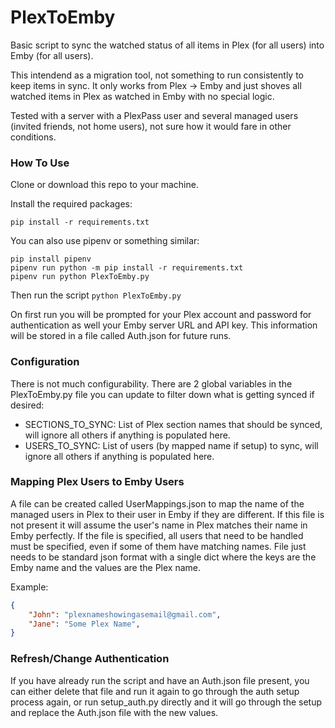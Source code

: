 # PlexToEmby

Basic script to sync the watched status of all items in Plex (for all users) into Emby (for all users).

This intendend as a migration tool, not something to run consistently to keep items in sync. It only works from Plex -> Emby and just shoves all watched items in Plex as watched in Emby with no special logic.

Tested with a server with a PlexPass user and several managed users (invited friends, not home users), not sure how it would fare in other conditions.

### How To Use

Clone or download this repo to your machine.

Install the required packages:

`pip install -r requirements.txt`

You can also use pipenv or something similar:

```
pip install pipenv
pipenv run python -m pip install -r requirements.txt
pipenv run python PlexToEmby.py
```

Then run the script `python PlexToEmby.py`

On first run you will be prompted for your Plex account and password for authentication as well your Emby server URL and API key. This information will be stored in a file called Auth.json for future runs.


### Configuration

There is not much configurability. There are 2 global variables in the PlexToEmby.py file you can update to filter down what is getting synced if desired:

* SECTIONS_TO_SYNC: List of Plex section names that should be synced, will ignore all others if anything is populated here.
* USERS_TO_SYNC: List of users (by mapped name if setup) to sync, will ignore all others if anything is populated here.


### Mapping Plex Users to Emby Users

A file can be created called UserMappings.json to map the name of the managed users in Plex to their user in Emby if they are different. If this file is not present it will assume the user's name in Plex matches their name in Emby perfectly. If the file is specified, all users that need to be handled must be specified, even if some of them have matching names. File just needs to be standard json format with a single dict where the keys are the Emby name and the values are the Plex name.

Example:
```json
{
    "John": "plexnameshowingasemail@gmail.com",
    "Jane": "Some Plex Name",
}
```

### Refresh/Change Authentication

If you have already run the script and have an Auth.json file present, you can either delete that file and run it again to go through the auth setup process again, or run setup_auth.py directly and it will go through the setup and replace the Auth.json file with the new values.